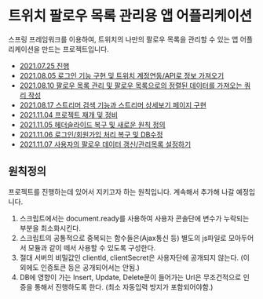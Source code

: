 트위치 팔로우 목록 관리용 앱 어플리케이션
======================
스프링 프레임워크를 이용하여, 트위치의 나만의 팔로우 목록을 관리할 수 있는 앱 어플리케이션을 만드는 프로젝트입니다.         

* [2021.07.25 진행](./info/20210725.md)
* [2021.08.05 로그인 기능 구현 및 트위치 계정연동/API로 정보 가져오기](./info/20210805.md)
* [2021.08.10 팔로우 목록 관리 및 팔로우 목록으로의 정렬된 데이터를 가져오는 쿼리 작성](./info/20210810.md)
* [2021.08.17 스트리머 검색 기능과 스트리머 상세보기 페이지 구현](./info/20210817.md)
* [2021.11.04 프로젝트 재개 및 정비](./com.kokochi.samp/report/2021.11/20211104.md)
* [2021.11.05 헤더슬라이드 복구 및 새로운 원칙 정의](./com.kokochi.samp/report/2021.11/20211105.md)
* [2021.11.06 로그인/회원가입 처리 복구 및 DB수정](./com.kokochi.samp/report/2021.11/20211106.md)
* [2021.11.07 사용자의 팔로우 데이터 갱신/관리목록 설정하기](./com.kokochi.samp/report/2021.11/20211107.md)




## 원칙정의
프로젝트를 진행하는데 있어서 지키고자 하는 원칙입니다. 계속해서 추가해 나갈 예정입니다.
1. 스크립트에서는 document.ready를 사용하여 사용자 콘솔단에 변수가 누락되는 부분을 최소화시킨다.
2. 스크립트의 공통적으로 중복되는 함수들은(Ajax통신 등) 별도의 js파일로 모아두어서 모듈과 같이 떼서 사용할 수 있도록 구성한다.
3. 절대 서버의 비밀값인 clientId, clientSecret은 사용자단에 공개되지 않는다. (이외에도 인증토큰 등은 공개되어서는 안됨.)
4. DB에 영향이 가는 Insert, Update, Delete문이 들어가는 Url은 무조건적으로 인증을 통해서 진행하도록 한다. (최소 자동입력 방지가 포함되어야함.)



